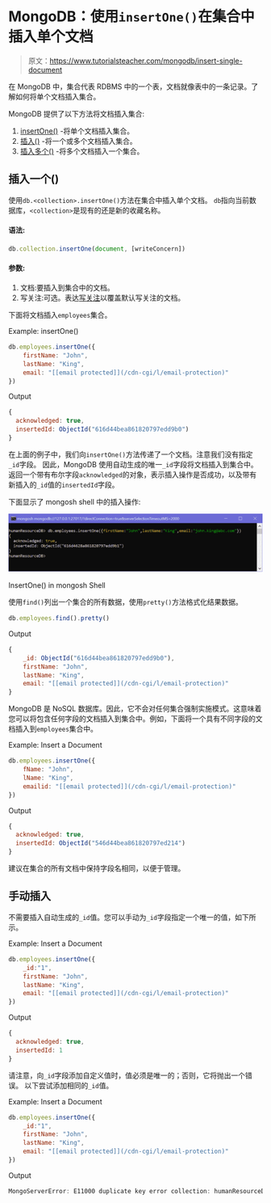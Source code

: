 # MongoDB：使用`insertOne()`在集合中插入单个文档

> 原文：<https://www.tutorialsteacher.com/mongodb/insert-single-document>

在 MongoDB 中，集合代表 RDBMS 中的一个表，文档就像表中的一条记录。了解如何将单个文档插入集合。

MongoDB 提供了以下方法将文档插入集合:

1.  [insertOne()](#insertone) -将单个文档插入集合。
2.  [插入()](/mongodb/insert-documents) -将一个或多个文档插入集合。
3.  [插入多个()](/mongodb/insert-documents) -将多个文档插入一个集合。

## 插入一个()

使用`db.<collection>.insertOne()`方法在集合中插入单个文档。 `db`指向当前数据库，`<collection>`是现有的还是新的收藏名称。

#### 语法:

```js
db.collection.insertOne(document, [writeConcern])
```

#### 参数:

1.  文档:要插入到集合中的文档。
2.  写关注:可选。表达[写关注](https://docs.mongodb.com/manual/reference/write-concern/)以覆盖默认写关注的文档。

下面将文档插入`employees`集合。

Example: insertOne() 

```js
db.employees.insertOne({ 
    firstName: "John",
    lastName: "King",
    email: "[[email protected]](/cdn-cgi/l/email-protection)"
}) 
```

Output

```js
{
  acknowledged: true,
  insertedId: ObjectId("616d44bea861820797edd9b0")
} 
```

在上面的例子中，我们向`insertOne()`方法传递了一个文档。注意我们没有指定`_id`字段。 因此，MongoDB 使用自动生成的唯一`_id`字段将文档插入到集合中。 返回一个带有布尔字段`acknowledged`的对象，表示插入操作是否成功，以及带有新插入的`_id`值的`insertedId`字段。

下面显示了 mongosh shell 中的插入操作:

[![](img/bbee9c55f936762443b785da91cac290.png)](../../Content/images/mongodb/insertone.png) 

InsertOne() in mongosh Shell



使用`find()`列出一个集合的所有数据，使用`pretty()`方法格式化结果数据。

```js
db.employees.find().pretty() 
```

Output

```js
{
    _id: ObjectId("616d44bea861820797edd9b0"),
    firstName: "John",
    lastName: "King",
    email: "[[email protected]](/cdn-cgi/l/email-protection)"
} 
```

MongoDB 是 NoSQL 数据库。因此，它不会对任何集合强制实施模式。这意味着您可以将包含任何字段的文档插入到集合中。例如，下面将一个具有不同字段的文档插入到`employees`集合中。

Example: Insert a Document 

```js
db.employees.insertOne({ 
    fName: "John",
    lName: "King",
    emailid: "[[email protected]](/cdn-cgi/l/email-protection)"
}) 
```

Output

```js
{
  acknowledged: true,
  insertedId: ObjectId("546d44bea861820797ed214")
} 
```

建议在集合的所有文档中保持字段名相同，以便于管理。

## 手动插入

不需要插入自动生成的`_id`值。您可以手动为`_id`字段指定一个唯一的值，如下所示。

Example: Insert a Document 

```js
db.employees.insertOne({ 
    _id:"1",
    firstName: "John",
    lastName: "King",
    email: "[[email protected]](/cdn-cgi/l/email-protection)"
}) 
```

Output

```js
{
  acknowledged: true,
  insertedId: 1
} 
```

请注意，向`_id`字段添加自定义值时，值必须是唯一的；否则，它将抛出一个错误。 以下尝试添加相同的`_id`值。

Example: Insert a Document 

```js
db.employees.insertOne({ 
    _id:"1",
    firstName: "John",
    lastName: "King",
    email: "[[email protected]](/cdn-cgi/l/email-protection)"
}) 
```

Output

```js
MongoServerError: E11000 duplicate key error collection: humanResourceDB.employees index: _id_ dup key: { _id: "1" } 
```

